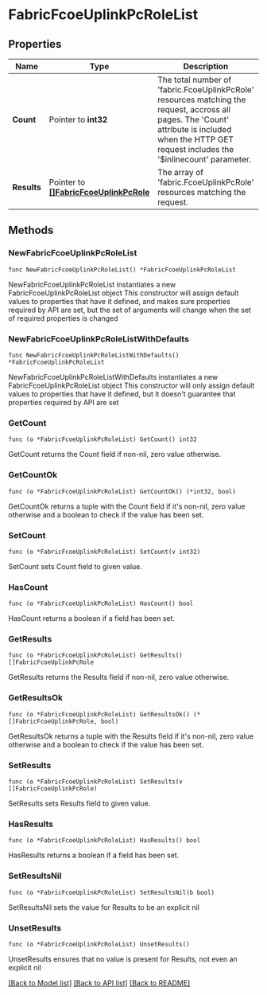 # FabricFcoeUplinkPcRoleList

## Properties

Name | Type | Description | Notes
------------ | ------------- | ------------- | -------------
**Count** | Pointer to **int32** | The total number of &#39;fabric.FcoeUplinkPcRole&#39; resources matching the request, accross all pages. The &#39;Count&#39; attribute is included when the HTTP GET request includes the &#39;$inlinecount&#39; parameter. | [optional] 
**Results** | Pointer to [**[]FabricFcoeUplinkPcRole**](FabricFcoeUplinkPcRole.md) | The array of &#39;fabric.FcoeUplinkPcRole&#39; resources matching the request. | [optional] 

## Methods

### NewFabricFcoeUplinkPcRoleList

`func NewFabricFcoeUplinkPcRoleList() *FabricFcoeUplinkPcRoleList`

NewFabricFcoeUplinkPcRoleList instantiates a new FabricFcoeUplinkPcRoleList object
This constructor will assign default values to properties that have it defined,
and makes sure properties required by API are set, but the set of arguments
will change when the set of required properties is changed

### NewFabricFcoeUplinkPcRoleListWithDefaults

`func NewFabricFcoeUplinkPcRoleListWithDefaults() *FabricFcoeUplinkPcRoleList`

NewFabricFcoeUplinkPcRoleListWithDefaults instantiates a new FabricFcoeUplinkPcRoleList object
This constructor will only assign default values to properties that have it defined,
but it doesn't guarantee that properties required by API are set

### GetCount

`func (o *FabricFcoeUplinkPcRoleList) GetCount() int32`

GetCount returns the Count field if non-nil, zero value otherwise.

### GetCountOk

`func (o *FabricFcoeUplinkPcRoleList) GetCountOk() (*int32, bool)`

GetCountOk returns a tuple with the Count field if it's non-nil, zero value otherwise
and a boolean to check if the value has been set.

### SetCount

`func (o *FabricFcoeUplinkPcRoleList) SetCount(v int32)`

SetCount sets Count field to given value.

### HasCount

`func (o *FabricFcoeUplinkPcRoleList) HasCount() bool`

HasCount returns a boolean if a field has been set.

### GetResults

`func (o *FabricFcoeUplinkPcRoleList) GetResults() []FabricFcoeUplinkPcRole`

GetResults returns the Results field if non-nil, zero value otherwise.

### GetResultsOk

`func (o *FabricFcoeUplinkPcRoleList) GetResultsOk() (*[]FabricFcoeUplinkPcRole, bool)`

GetResultsOk returns a tuple with the Results field if it's non-nil, zero value otherwise
and a boolean to check if the value has been set.

### SetResults

`func (o *FabricFcoeUplinkPcRoleList) SetResults(v []FabricFcoeUplinkPcRole)`

SetResults sets Results field to given value.

### HasResults

`func (o *FabricFcoeUplinkPcRoleList) HasResults() bool`

HasResults returns a boolean if a field has been set.

### SetResultsNil

`func (o *FabricFcoeUplinkPcRoleList) SetResultsNil(b bool)`

 SetResultsNil sets the value for Results to be an explicit nil

### UnsetResults
`func (o *FabricFcoeUplinkPcRoleList) UnsetResults()`

UnsetResults ensures that no value is present for Results, not even an explicit nil

[[Back to Model list]](../README.md#documentation-for-models) [[Back to API list]](../README.md#documentation-for-api-endpoints) [[Back to README]](../README.md)


